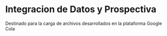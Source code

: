 # Integracion de Datos y Prospectiva
Destinado para la carga de archivos desarrollados en la plataforma Google Cola
